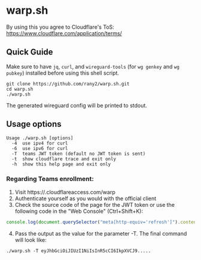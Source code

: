 # warp.sh

By using this you agree to Cloudflare's ToS: https://www.cloudflare.com/application/terms/  

## Quick Guide

Make sure to have `jq`, `curl`, and `wireguard-tools` (for `wg genkey` and `wg pubkey`) installed
before using this shell script.  

```shell
git clone https://github.com/rany2/warp.sh.git
cd warp.sh
./warp.sh
```

The generated wireguard config will be printed to stdout.  

## Usage options

```
Usage ./warp.sh [options]
  -4  use ipv4 for curl
  -6  use ipv6 for curl
  -T  teams JWT token (default no JWT token is sent)
  -t  show cloudflare trace and exit only
  -h  show this help page and exit only
```

### Regarding Teams enrollment:
  1. Visit https://<teams id>.cloudflareaccess.com/warp
  2. Authenticate yourself as you would with the official client
  3. Check the source code of the page for the JWT token or use the following code in the "Web Console" (Ctrl+Shift+K):
```js
console.log(document.querySelector("meta[http-equiv='refresh']").content.split("=")[2])
```
  4. Pass the output as the value for the parameter -T. The final command will look like:
```shell
./warp.sh -T eyJhbGciOiJIUzI1NiIsInR5cCI6IkpXVCJ9.....
```
